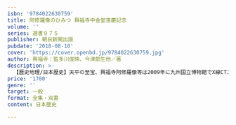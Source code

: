 ```yaml
---
isbn: '9784022630759'
title: 阿修羅像のひみつ 興福寺中金堂落慶記念
volume: ''
series: 選書９７５
publisher: 朝日新聞出版
pubdate: '2018-08-10'
cover: 'https://cover.openbd.jp/9784022630759.jpg'
author: 興福寺：監多川俊映、今津節生他／著
description: >-
  【歴史地理/日本歴史】天平の至宝、興福寺阿修羅像等は2009年に九州国立博物館でX線CTスキャナで撮影された。３面の下に別な顔があった、正面で合掌していたなど、驚くべき発見があった。９年に及画像解析の成果を所蔵者、保存科学、美術史、彫刻家、木材学の専門家が明かす。
price: '1700'
genre: ''
target: 一般
format: 全集・双書
content: 日本歴史

---
```

